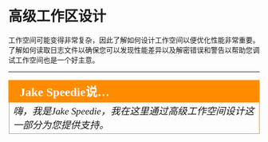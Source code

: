 # 高级工作区设计 #

工作空间可能变得非常复杂，因此了解如何设计工作空间以便优化性能非常重要。了解如何读取日志文件以确保您可以发现性能差异以及解密错误和警告以帮助您调试工作空间也是一个好主意。

---

<table style="border-spacing: 0px">
<tr>
<td style="vertical-align:middle;background-color:darkorange;border: 2px solid darkorange">
<i class="fa fa-quote-left fa-lg fa-pull-left fa-fw" style="color:white;padding-right: 12px;vertical-align:text-top"></i>
<span style="color:white;font-size:x-large;font-weight: bold;font-family:serif">Jake Speedie说…</span>
</td>
</tr>

<tr>
<td style="border: 1px solid darkorange">
<span style="font-family:serif; font-style:italic; font-size:larger">
嗨，我是Jake Speedie，我在这里通过高级工作空间设计这一部分为您提供支持。 
</span>
</td>
</tr>
</table>
